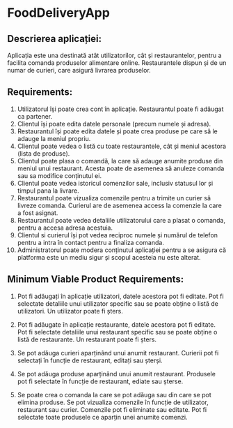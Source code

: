 # FoodDeliveryApp

## Descrierea aplicației:

Aplicația este una destinată atât utilizatorilor, cât și restaurantelor, pentru a facilita comanda produselor alimentare online. Restaurantele dispun și de un numar de curieri, care asigură livrarea produselor.
 

## Requirements:

1.	Utilizatorul își poate crea cont în aplicație. Restaurantul poate fi adăugat ca partener.
2.	Clientul își poate edita datele personale (precum numele și adresa).
3.	Restaurantul își poate edita datele și poate crea produse pe care să le adauge la meniul propriu.
4.	Clientul poate vedea o listă cu toate restaurantele, cât și meniul acestora (lista de produse).
5.	Clientul poate plasa o comandă, la care să adauge anumite produse din meniul unui restaurant. Acesta poate de asemenea să anuleze comanda sau sa modifice conținutul ei.
6.	Clientul poate vedea istoricul comenzilor sale, inclusiv statusul lor și timpul pana la livrare.
7.	Restaurantul poate vizualiza comenzile pentru a trimite un curier să livreze comanda. Curierul are de asemenea access la comenzie la care a fost asignat.
8.	Restaurantul poate vedea detaliile utilizatorului care a plasat o comanda, pentru a accesa adresa acestuia.
9.	Clientul si curierul își pot vedea reciproc numele și numărul de telefon pentru a intra în contact pentru a finaliza comanda.
10.	Administratorul poate modera conținutul aplicației pentru a se asigura că platforma este un mediu sigur și scopul acesteia nu este alterat.


## Minimum Viable Product Requirements:

1.	Pot fi adăugați în aplicație utilizatori, datele acestora pot fi editate. Pot fi selectate detaliile unui utilizator specific sau se poate obține o listă de utilizatori. Un utilizator poate fi șters.

2.	Pot fi adăugate în aplicație restaurante, datele acestora pot fi editate. Pot fi selectate detaliile unui restaurant specific sau se poate obține o listă de restaurante. Un restaurant poate fi șters.

3.	Se pot adăuga curieri aparținând unui anumit restaurant. Curierii pot fi selectați în funcție de restaurant, editați sau șterși.

4.	Se pot adăuga produse aparținând unui anumit restaurant. Produsele pot fi selectate în funcție de restaurant, ediate sau șterse.

5.	Se poate crea o comanda la care se pot adăuga sau din care se pot elimina produse. Se pot vizualiza comenzile în funcție de utilizator, restaurant sau curier.  Comenzile pot fi eliminate sau editate. Pot fi selectate toate produsele ce aparțin unei anumite comenzi.
